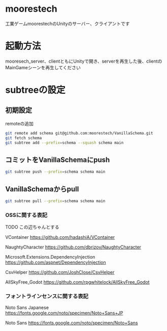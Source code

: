 # moorestech



工業ゲームmoorestechのUnityのサーバー、クライアントです

# 起動方法
mooresech_server、clientともにUnityで開き、serverを再生した後、clientのMainGameシーンを再生してください


# subtreeの設定

## 初期設定
remoteの追加

```sh
git remote add schema git@github.com:moorestech/VanillaSchema.git
git fetch schema
git subtree add --prefix=schema --squash schema main
```

## コミットをVanillaSchemaにpush

```sh
git subtree push --prefix=schema schema main 
```

## VanillaSchemaからpull
```sh
git subtree pull --prefix=schema schema main 
```


### OSSに関する表記

TODO この辺ちゃんとする

VContainer
https://github.com/hadashiA/VContainer

NaughtyCharacter
https://github.com/dbrizov/NaughtyCharacter

Microsoft.Extensions.DependencyInjection  
https://github.com/aspnet/DependencyInjection

CsvHelper
https://github.com/JoshClose/CsvHelper

AllSkyFree_Godot
https://github.com/rpgwhitelock/AllSkyFree_Godot


### フォントラインセンスに関する表記

Noto Sans Japanese
https://fonts.google.com/noto/specimen/Noto+Sans+JP

Noto Sans
https://fonts.google.com/noto/specimen/Noto+Sans


